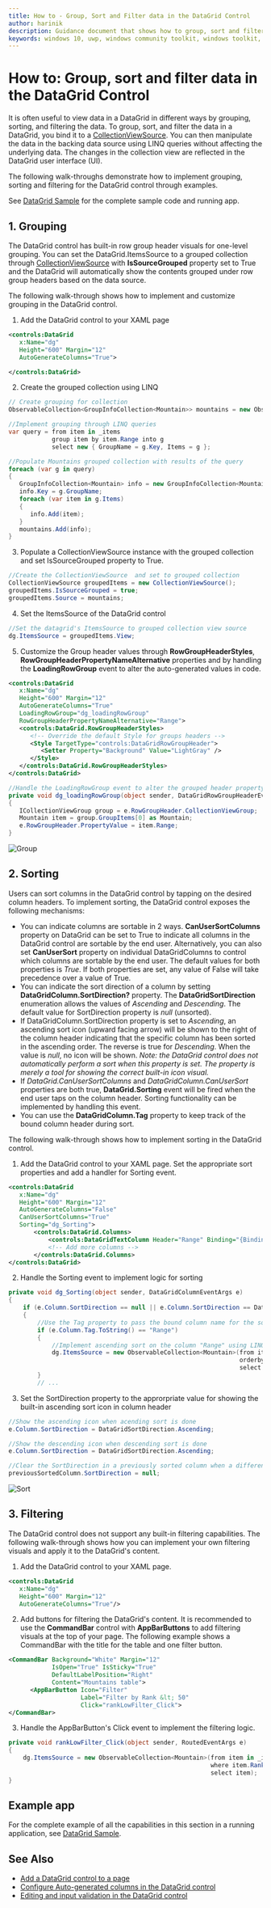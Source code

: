 ```yaml
---
title: How to - Group, Sort and Filter data in the DataGrid Control
author: harinik
description: Guidance document that shows how to group, sort and filter data in the DataGrid control
keywords: windows 10, uwp, windows community toolkit, windows toolkit, DataGrid, xaml control, xaml, group, sort, filter
---
```


# How to: Group, sort and filter data in the DataGrid Control

It is often useful to view data in a DataGrid in different ways by grouping, sorting, and filtering the data. To group, sort, and filter the data in a DataGrid, you bind it to a [CollectionViewSource](https://docs.microsoft.com/en-us/uwp/api/windows.ui.xaml.data.collectionviewsource). You can then manipulate the data in the backing data source using LINQ queries without affecting the underlying data. The changes in the collection view are reflected in the DataGrid user interface (UI).

The following walk-throughs demonstrate how to implement grouping, sorting and filtering for the DataGrid control through examples.

See [DataGrid Sample](https://github.com/Microsoft/WindowsCommunityToolkit/tree/master/Microsoft.Toolkit.Uwp.SampleApp/SamplePages/DataGrid) for the complete sample code and running app.

## 1. Grouping

The DataGrid control has built-in row group header visuals for one-level grouping. You can set the DataGrid.ItemsSource to a grouped collection through [CollectionViewSource](https://docs.microsoft.com/en-us/uwp/api/windows.ui.xaml.data.collectionviewsource) with **IsSourceGrouped** property set to True and the DataGrid will automatically show the contents grouped under row group headers based on the data source.

The following walk-through shows how to implement and customize grouping in the DataGrid control.

1. Add the DataGrid control to your XAML page 

```xml
<controls:DataGrid 
   x:Name="dg"
   Height="600" Margin="12"
   AutoGenerateColumns="True">

</controls:DataGrid>
```

2. Create the grouped collection using LINQ

```C#
// Create grouping for collection
ObservableCollection<GroupInfoCollection<Mountain>> mountains = new ObservableCollection<GroupInfoCollection<Mountain>>();

//Implement grouping through LINQ queries
var query = from item in _items 
            group item by item.Range into g
            select new { GroupName = g.Key, Items = g };

//Populate Mountains grouped collection with results of the query
foreach (var g in query)
{
   GroupInfoCollection<Mountain> info = new GroupInfoCollection<Mountain>();
   info.Key = g.GroupName;
   foreach (var item in g.Items)
   {
      info.Add(item);
   }
   mountains.Add(info);
}
```

3. Populate a CollectionViewSource instance with the grouped collection and set IsSourceGrouped property to True.

```C#
//Create the CollectionViewSource  and set to grouped collection
CollectionViewSource groupedItems = new CollectionViewSource();
groupedItems.IsSourceGrouped = true;
groupedItems.Source = mountains;
```

4. Set the ItemsSource of the DataGrid control

```C#
//Set the datagrid's ItemsSource to grouped collection view source
dg.ItemsSource = groupedItems.View;
```

5. Customize the Group header values through **RowGroupHeaderStyles**, **RowGroupHeaderPropertyNameAlternative** properties and by handling the **LoadingRowGroup** event to alter the auto-generated values in code.

```xml
<controls:DataGrid 
   x:Name="dg"
   Height="600" Margin="12"
   AutoGenerateColumns="True"
   LoadingRowGroup="dg_loadingRowGroup" 
   RowGroupHeaderPropertyNameAlternative="Range">
   <controls:DataGrid.RowGroupHeaderStyles>
      <!-- Override the default Style for groups headers -->
      <Style TargetType="controls:DataGridRowGroupHeader">
         <Setter Property="Background" Value="LightGray" />
      </Style>
   </controls:DataGrid.RowGroupHeaderStyles>
</controls:DataGrid>
```

```C#
//Handle the LoadingRowGroup event to alter the grouped header property value to be displayed
private void dg_loadingRowGroup(object sender, DataGridRowGroupHeaderEventArgs e)
{
   ICollectionViewGroup group = e.RowGroupHeader.CollectionViewGroup;
   Mountain item = group.GroupItems[0] as Mountain;
   e.RowGroupHeader.PropertyValue = item.Range;
}
```

![Group](../../resources/images/Controls/DataGrid/grouping.png)

## 2. Sorting

Users can sort columns in the DataGrid control by tapping on the desired column headers. To implement sorting, the DataGrid control exposes the following mechanisms:
* You can indicate columns are sortable in 2 ways. **CanUserSortColumns** property on DataGrid can be set to True to indicate all columns in the DataGrid control are sortable by the end user. Alternatively, you can also set **CanUserSort** property on individual DataGridColumns to control which columns are sortable by the end user. The default values for both properties is *True*. If both properties are set, any value of False will take precedence over a value of True.
* You can indicate the sort direction of a column by setting **DataGridColumn.SortDirection?** property. The **DataGridSortDirection** enumeration allows the values of *Ascending* and *Descending*. The default value for SortDirection property is *null* (unsorted). 
* If DataGridColumn.SortDirection property is set to *Ascending*, an ascending sort icon (upward facing arrow) will be shown to the right of the column header indicating that the specific column has been sorted in the ascending order. The reverse is true for *Descending*. When the value is *null*, no icon will be shown.
*Note: the DataGrid control does not automatically perform a sort when this property is set. The property is merely a tool for showing the correct built-in icon visual.*
* If *DataGrid.CanUserSortColumns* and *DataGridColumn.CanUserSort* properties are both true, **DataGrid.Sorting** event will be fired when the end user taps on the column header. Sorting functionality can be implemented by handling this event.
* You can use the **DataGridColumn.Tag** property to keep track of the bound column header during sort.

The following walk-through shows how to implement sorting in the DataGrid control.

1. Add the DataGrid control to your XAML page. Set the appropriate sort properties and add a handler for Sorting event.

```xml
<controls:DataGrid 
   x:Name="dg"
   Height="600" Margin="12"
   AutoGenerateColumns="False"
   CanUserSortColumns="True"
   Sorting="dg_Sorting">
       <controls:DataGrid.Columns>
           <controls:DataGridTextColumn Header="Range" Binding="{Binding Range}" Tag="Range"/>
           <!-- Add more columns -->
       </controls:DataGrid.Columns>
</controls:DataGrid>
```

2. Handle the Sorting event to implement logic for sorting 

```C#
private void dg_Sorting(object sender, DataGridColumnEventArgs e)
{
    if (e.Column.SortDirection == null || e.Column.SortDirection == DataGridSortDirection.Ascending)
    {
        //Use the Tag property to pass the bound column name for the sorting implementation 
        if (e.Column.Tag.ToString() == "Range")
        {
            //Implement ascending sort on the column "Range" using LINQ
            dg.ItemsSource = new ObservableCollection<Mountain>(from item in _items
                                                                orderby item.Range ascending
                                                                select item);
        }       
        // ... 
```

3. Set the SortDirection property to the approrpriate value for showing the built-in ascending sort icon in column header

```C#
//Show the ascending icon when acending sort is done
e.Column.SortDirection = DataGridSortDirection.Ascending;

//Show the descending icon when descending sort is done
e.Column.SortDirection = DataGridSortDirection.Ascending;

//Clear the SortDirection in a previously sorted column when a different column is sorted
previousSortedColumn.SortDirection = null;

```
![Sort](../../resources/images/Controls/DataGrid/sorting.png)

## 3. Filtering

The DataGrid control does not support any built-in filtering capabilities. The following walk-through shows how you can implement your own filtering visuals and apply it to the DataGrid's content.

1. Add the DataGrid control to your XAML page. 

```xml
<controls:DataGrid 
   x:Name="dg"
   Height="600" Margin="12"
   AutoGenerateColumns="True"/>
```

2. Add buttons for filtering the DataGrid's content. It is recommended to use the **CommandBar** control with **AppBarButtons** to add filtering visuals at the top of your page. The following example shows a CommandBar with the title for the table and one filter button.

```xml
<CommandBar Background="White" Margin="12" 
            IsOpen="True" IsSticky="True" 
            DefaultLabelPosition="Right"
            Content="Mountains table">
      <AppBarButton Icon="Filter" 
                    Label="Filter by Rank &lt; 50"
                    Click="rankLowFilter_Click">
</CommandBar>
```

3. Handle the AppBarButton's Click event to implement the filtering logic.

```C#
private void rankLowFilter_Click(object sender, RoutedEventArgs e)
{
    dg.ItemsSource = new ObservableCollection<Mountain>(from item in _items
                                                        where item.Rank < 50
                                                        select item);
}
```

## Example app

For the complete example of all the capabilities in this section in a running application, see [DataGrid Sample](https://github.com/Microsoft/WindowsCommunityToolkit/tree/master/Microsoft.Toolkit.Uwp.SampleApp/SamplePages/DataGrid).

## See Also

* [Add a DataGrid control to a page](datagrid_basics.md)
* [Configure Auto-generated columns in the DataGrid control](customize_autogenerated_columns.md)
* [Editing and input validation in the DataGrid control](editing_inputvalidation.md)
